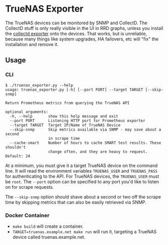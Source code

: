 # TrueNAS Exporter

The TrueNAS devices can be monitored by SNMP and CollectD. The CollectD stuff is
only really visible in the UI in RRD graphs, unless you install the [collectd
exporter](https://github.com/prometheus/collectd_exporter) onto the devices.
That works, but is unreliable, because many things like system upgrades, HA
failovers, etc will "fix" the installation and remove it.

## Usage

### CLI

```shell
$ ./truenas_exporter.py --help
usage: truenas_exporter.py [-h] [--port PORT] --target TARGET [--skip-snmp]

Return Prometheus metrics from querying the TrueNAS API

optional arguments:
  -h, --help       show this help message and exit
  --port PORT      Listening HTTP port for Prometheus exporter
  --target TARGET  Target IP/Name of TrueNAS Device
  --skip-snmp      Skip metrics available via SNMP - may save about a second
                   in scrape time
  --cache-smart    Number of hours to cache SMART test results. These shouldn't
                   change often, and they are heavy to request. Default: 24
```
At a minimum, you must give it a target TrueNAS device on the command line. It
will read the environment variables `TRUENAS_USER` and `TRUENAS_PASS` for
authenticating to the API. For TrueNAS devices, the `TRUENAS_USER` must be
`root`.  The `--port` option can be specified to any port you'd like to listen
on for scrape requests.

The `--skip-snmp` option should shave about a second or two off the scrape time
by skipping metrics that can also be easily retrieved via SNMP.

### Docker Container

* `make build` will create a container.
* `TARGET=truenas.example.net make run` will run it, targeting a TrueNAS device
  called truenas.example.net.
